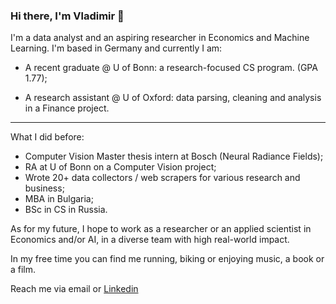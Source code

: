 ### Hi there, I'm Vladimir 👋

I'm a data analyst and an aspiring researcher in Economics and Machine Learning. I'm based in Germany and currently I am:

- A recent graduate @ U of Bonn: a research-focused CS program. (GPA 1.77);

- A research assistant @ U of Oxford: data parsing, cleaning and analysis in a Finance project.
_____
What I did before:
- Computer Vision Master thesis intern at Bosch (Neural Radiance Fields);
- RA at U of Bonn on a Computer Vision project;
- Wrote 20+ data collectors / web scrapers for various research and business;
- MBA in Bulgaria;
- BSc in CS in Russia.

As for my future, I hope to work as a researcher or an applied scientist in Economics and/or AI, in a diverse team with high real-world impact.

In my free time you can find me running, biking or enjoying music, a book or a film.

Reach me via email or [Linkedin](https://www.linkedin.com/in/v-fedoseev/)
